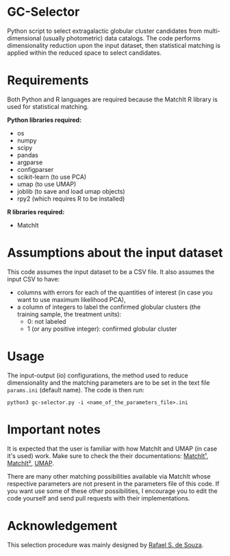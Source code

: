 # GC-Selector
Python script to select extragalactic globular cluster candidates from multi-dimensional (usually photometric) data catalogs.
The code performs dimensionality reduction upon the input dataset, then statistical matching is applied within the reduced space to select candidates.

# Requirements
Both Python and R languages are required because the MatchIt R library is used for statistical matching.

**Python libraries required:**
- os
- numpy
- scipy
- pandas
- argparse
- configparser
- scikit-learn (to use PCA)
- umap (to use UMAP)
- joblib (to save and load umap objects)
- rpy2 (which requires R to be installed)

**R libraries required:**
- MatchIt

# Assumptions about the input dataset
This code assumes the input dataset to be a CSV file.
It also assumes the input CSV to have:
- columns with errors for each of the quantities of interest (in case you want to use maximum likelihood PCA),
- a column of integers to label the confirmed globular clusters (the training sample, the treatment units):
  - 0: not labeled
  - 1 (or any positive integer): confirmed globular cluster 

# Usage
The input-output (io) configurations, the method used to reduce dimensionality and the matching parameters are to be set in the text file `params.ini` (default name).
The code is then run:
```
python3 gc-selector.py -i <name_of_the_parameters_file>.ini
```

# Important notes
It is expected that the user is familiar with how MatchIt and UMAP (in case it's used) work.
Make sure to check the their documentations: [MatchIt¹](https://cran.r-project.org/web/packages/MatchIt/MatchIt.pdf), [MatchIt²](https://imai.fas.harvard.edu/research/files/matchit.pdf), [UMAP](https://umap-learn.readthedocs.io/en/latest/).

There are many other matching possibilities available via MatchIt whose respective parameters are not present in the parameters file of this code. If you want use some of these other possibilities, I encourage you to edit the code yourself and send pull requests with their implementations.

# Acknowledgement
This selection procedure was mainly designed by [Rafael S. de Souza](https://scholar.google.com/citations?user=ozs9GcgAAAAJ).
